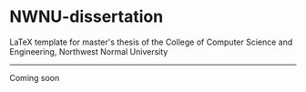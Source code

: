 # NWNU-dissertation
LaTeX template for master's thesis of the College of Computer Science and Engineering, Northwest Normal University

--- 

Coming soon
